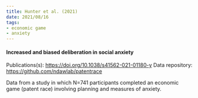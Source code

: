 ```yaml
---
title: Hunter et al. (2021)
date: 2021/08/16
tags:
- economic game
- anxiety
---
```


#### Increased and biased deliberation in social anxiety

Publications(s): https://doi.org/10.1038/s41562-021-01180-y
Data repository: https://github.com/ndawlab/patentrace

Data from a study in which N=741 participants completed an economic game (patent race) involving planning and measures of anxiety.
